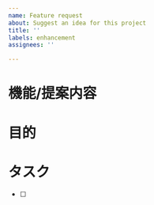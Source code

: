 ```yaml
---
name: Feature request
about: Suggest an idea for this project
title: ''
labels: enhancement
assignees: ''

---
```


<!-- 必ずしもすべての項目を埋めなくてよい -->
# 機能/提案内容

# 目的

# タスク
- [ ] <!--細かいタスクがあれば書き出す-->
